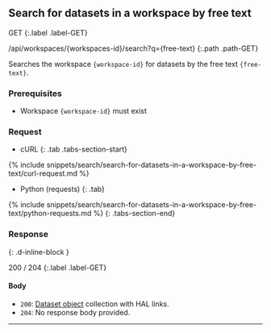 ## Search for datasets in a workspace by free text

GET
{:.label .label-GET}

/api/workspaces/{workspaces-id}/search?q={free-text}
{:.path .path-GET}

Searches the workspace `{workspace-id}` for datasets by the free text `{free-text}`.

### Prerequisites
- Workspace `{workspace-id}` must exist

### Request

- cURL
{: .tab .tabs-section-start}

{% include snippets/search/search-for-datasets-in-a-workspace-by-free-text/curl-request.md %}

- Python (requests)
{: .tab}

{% include snippets/search/search-for-datasets-in-a-workspace-by-free-text/python-requests.md %}
{: .tabs-section-end}

### Response
{: .d-inline-block }

200 / 204
{:.label .label-GET}

#### Body
- `200`: [Dataset object](#dataset-object) collection with HAL links.
- `204`: No response body provided.

---
